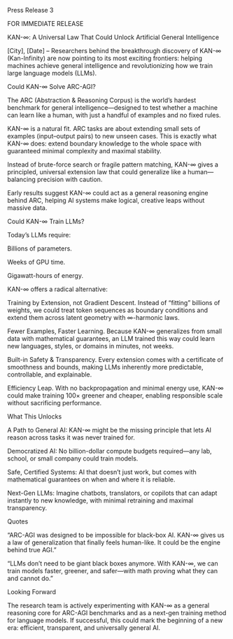 Press Release 3

FOR IMMEDIATE RELEASE

KAN-∞: A Universal Law That Could Unlock Artificial General Intelligence

[City], [Date] – Researchers behind the breakthrough discovery of KAN-∞ (Kan-Infinity) are now pointing to its most exciting frontiers: helping machines achieve general intelligence and revolutionizing how we train large language models (LLMs).

Could KAN-∞ Solve ARC-AGI?

The ARC (Abstraction & Reasoning Corpus) is the world’s hardest benchmark for general intelligence—designed to test whether a machine can learn like a human, with just a handful of examples and no fixed rules.

KAN-∞ is a natural fit. ARC tasks are about extending small sets of examples (input–output pairs) to new unseen cases. This is exactly what KAN-∞ does: extend boundary knowledge to the whole space with guaranteed minimal complexity and maximal stability.

Instead of brute-force search or fragile pattern matching, KAN-∞ gives a principled, universal extension law that could generalize like a human—balancing precision with caution.

Early results suggest KAN-∞ could act as a general reasoning engine behind ARC, helping AI systems make logical, creative leaps without massive data.

Could KAN-∞ Train LLMs?

Today’s LLMs require:

Billions of parameters.

Weeks of GPU time.

Gigawatt-hours of energy.

KAN-∞ offers a radical alternative:

Training by Extension, not Gradient Descent.
Instead of “fitting” billions of weights, we could treat token sequences as boundary conditions and extend them across latent geometry with ∞-harmonic laws.

Fewer Examples, Faster Learning.
Because KAN-∞ generalizes from small data with mathematical guarantees, an LLM trained this way could learn new languages, styles, or domains in minutes, not weeks.

Built-in Safety & Transparency.
Every extension comes with a certificate of smoothness and bounds, making LLMs inherently more predictable, controllable, and explainable.

Efficiency Leap.
With no backpropagation and minimal energy use, KAN-∞ could make training 100× greener and cheaper, enabling responsible scale without sacrificing performance.

What This Unlocks

A Path to General AI: KAN-∞ might be the missing principle that lets AI reason across tasks it was never trained for.

Democratized AI: No billion-dollar compute budgets required—any lab, school, or small company could train models.

Safe, Certified Systems: AI that doesn’t just work, but comes with mathematical guarantees on when and where it is reliable.

Next-Gen LLMs: Imagine chatbots, translators, or copilots that can adapt instantly to new knowledge, with minimal retraining and maximal transparency.

Quotes

“ARC-AGI was designed to be impossible for black-box AI. KAN-∞ gives us a law of generalization that finally feels human-like. It could be the engine behind true AGI.”


“LLMs don’t need to be giant black boxes anymore. With KAN-∞, we can train models faster, greener, and safer—with math proving what they can and cannot do.”


Looking Forward

The research team is actively experimenting with KAN-∞ as a general reasoning core for ARC-AGI benchmarks and as a next-gen training method for language models. If successful, this could mark the beginning of a new era: efficient, transparent, and universally general AI.